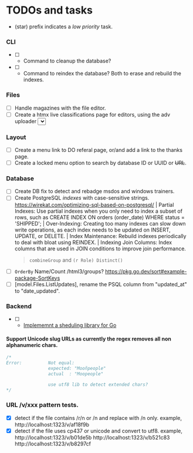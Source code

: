 # TODOs and tasks

  * (star) prefix indicates a *low priority* task.

### CLI

- [ ] * Command to cleanup the database?
- [ ] * Command to reindex the database? Both to erase and rebuild the indexes.

### Files

- [ ] Handle magazines with the file editor.
- [ ] Create a htmx live classifications page for editors, using the adv uploader <select> fields.

### Layout

- [ ] Create a menu link to DO referal page, or/and add a link to the thanks page.
- [ ] Create a locked menu option to search by database ID or UUID or ~~URL~~.

### Database

- [ ] Create DB fix to detect and rebadge msdos and windows trainers.
- [ ] Create PostgreSQL *indexes* with case-sensitive strings.
   https://wirekat.com/optimizing-sql-based-on-postgresql/
  | Partial Indexes: Use partial indexes when you only need to index a subset of rows, such as CREATE INDEX ON orders (order_date) WHERE status = 'SHIPPED';
  | Over-Indexing: Creating too many indexes can slow down write operations, as each index needs to be updated on INSERT, UPDATE, or DELETE.
  | Index Maintenance: Rebuild indexes periodically to deal with bloat using REINDEX.
  | Indexing Join Columns: Index columns that are used in JOIN conditions to improve join performance.
  > `combineGroup` and `(r Role) Distinct()`
- [ ] `OrderBy` Name/Count /html3/groups? https://pkg.go.dev/sort#example-package-SortKeys
- [ ] [model.Files.ListUpdates], rename the PSQL column from "updated_at" to "date_updated".

### Backend

- [ ] * [Implememnt a sheduling library for Go](https://github.com/reugn/go-quartz)

#### Support Unicode slug URLs as currently the regex removes all non alphanumeric chars.

```go
/*
Error:      	Not equal:
            	expected: "Mooñpeople"
            	actual  : "Moopeople"

				use utf8 lib to detect extended chars?
*/
```

### URL /v/xxx pattern tests.

- [X] detect if the file contains /r/n or /n and replace with /n only.
		example, http://localhost:1323/v/af18f9b
- [X] detect if the file uses cp437 or unicode and convert to utf8.
        example, http://localhost:1323/v/b01de5b 
		         http://localhost:1323/v/b521c83
				 http://localhost:1323/v/b8297cf
